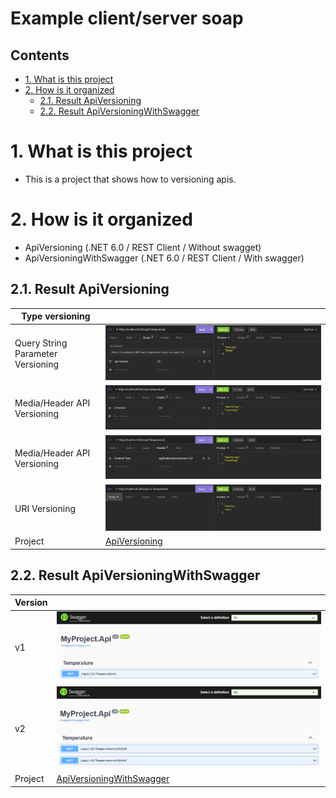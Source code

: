 # Example client/server soap <!-- omit in toc -->

## Contents <!-- omit in toc -->

- [1. What is this project](#1-what-is-this-project)
- [2. How is it organized](#2-how-is-it-organized)
  - [2.1. Result ApiVersioning](#21-result-apiversioning)
  - [2.2. Result ApiVersioningWithSwagger](#22-result-apiversioningwithswagger)

# 1. What is this project

- This is a project that shows how to versioning apis.

# 2. How is it organized

- ApiVersioning (.NET 6.0 / REST Client / Without swagget)
- ApiVersioningWithSwagger (.NET 6.0 / REST Client / With swagger)

## 2.1. Result ApiVersioning

| Type versioning                   |                                                                                      |
| --------------------------------- | ------------------------------------------------------------------------------------ |
| Query String Parameter Versioning | ![QueryStringApiVersionReader](Images/ApiVersioning/QueryStringApiVersionReader.PNG) |
| Media/Header API Versioning       | ![HeaderApiVersionReader](Images/ApiVersioning/HeaderApiVersionReader.PNG)           |
| Media/Header API Versioning       | ![MediaTypeApiVersionReader](Images/ApiVersioning/MediaTypeApiVersionReader.PNG)     |
| URI Versioning                    | ![URIVersioning](Images/ApiVersioning/URIVersioning.PNG)                             |
| Project                           | [ApiVersioning](ApiVersioning/)                                                      |

## 2.2. Result ApiVersioningWithSwagger

| Version |                                                       |
| ------- | ----------------------------------------------------- |
| v1      | ![v1](Images/ApiVersioningWithSwagger/v1.PNG)         |
| v2      | ![v2](Images/ApiVersioningWithSwagger/v2.PNG)         |
| Project | [ApiVersioningWithSwagger](ApiVersioningWithSwagger/) |
